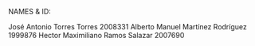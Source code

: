 NAMES & ID:

José Antonio Torres Torres 2008331
Alberto Manuel Martínez Rodríguez 1999876
Hector Maximiliano Ramos Salazar 2007690
